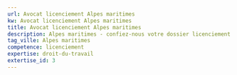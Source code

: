 ```yaml
---
url: Avocat licenciement Alpes maritimes
kw: Avocat licenciement Alpes maritimes
title: Avocat licenciement Alpes maritimes
description: Alpes maritimes - confiez-nous votre dossier licenciement
tag_ville: Alpes maritimes
competence: licenciement
expertise: droit-du-travail
extertise_id: 3
---
```

